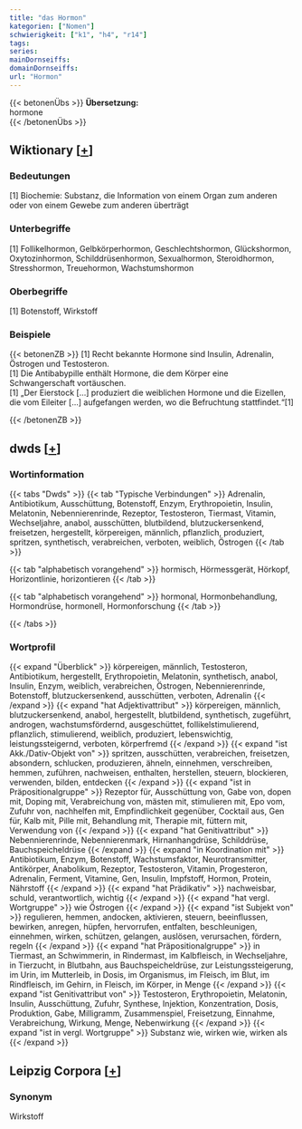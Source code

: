 ```yaml
---
title: "das Hormon"
kategorien: ["Nomen"]
schwierigkeit: ["k1", "h4", "r14"]
tags:
series:
mainDornseiffs:
domainDornseiffs:
url: "Hormon"
---
```


{{< betonenÜbs >}}
**Übersetzung:**  
hormone  
{{< /betonenÜbs >}}

## Wiktionary [[+](https://de.wiktionary.org/wiki/Hormon)]

### Bedeutungen
[1] Biochemie: Substanz, die Information von einem Organ zum anderen oder von einem Gewebe zum anderen überträgt  

### Unterbegriffe
[1] Follikelhormon, Gelbkörperhormon, Geschlechtshormon, Glückshormon, Oxytozinhormon, Schilddrüsenhormon, Sexualhormon, Steroidhormon, Stresshormon, Treuehormon, Wachstumshormon  

### Oberbegriffe
[1] Botenstoff, Wirkstoff  

### Beispiele
{{< betonenZB >}}
[1] Recht bekannte Hormone sind Insulin, Adrenalin, Östrogen und Testosteron.  
[1] Die Antibabypille enthält Hormone, die dem Körper eine Schwangerschaft vortäuschen.  
[1] „Der Eierstock […] produziert die weiblichen Hormone und die Eizellen, die vom Eileiter […] aufgefangen werden, wo die Befruchtung stattfindet.“[1]  

{{< /betonenZB >}}


## dwds [[+](https://www.dwds.de/wb/Hormon)]

### Wortinformation
{{< tabs "Dwds" >}}
{{< tab "Typische Verbindungen" >}}
Adrenalin, Antibiotikum, Ausschüttung, Botenstoff, Enzym, Erythropoietin, Insulin, Melatonin, Nebennierenrinde, Rezeptor, Testosteron, Tiermast, Vitamin, Wechseljahre, anabol, ausschütten, blutbildend, blutzuckersenkend, freisetzen, hergestellt, körpereigen, männlich, pflanzlich, produziert, spritzen, synthetisch, verabreichen, verboten, weiblich, Östrogen
{{< /tab >}}

{{< tab "alphabetisch vorangehend" >}}
hormisch, Hörmessgerät, Hörkopf, Horizontlinie, horizontieren
{{< /tab >}}

{{< tab "alphabetisch vorangehend" >}}
hormonal, Hormonbehandlung, Hormondrüse, hormonell, Hormonforschung
{{< /tab >}}

{{< /tabs >}}

### Wortprofil
{{< expand "Überblick" >}} körpereigen, männlich, Testosteron, Antibiotikum, hergestellt, Erythropoietin, Melatonin, synthetisch, anabol, Insulin, Enzym, weiblich, verabreichen, Östrogen, Nebennierenrinde, Botenstoff, blutzuckersenkend, ausschütten, verboten, Adrenalin {{< /expand >}}
{{< expand "hat Adjektivattribut" >}} körpereigen, männlich, blutzuckersenkend, anabol, hergestellt, blutbildend, synthetisch, zugeführt, androgen, wachstumsfördernd, ausgeschüttet, follikelstimulierend, pflanzlich, stimulierend, weiblich, produziert, lebenswichtig, leistungssteigernd, verboten, körperfremd {{< /expand >}}
{{< expand "ist Akk./Dativ-Objekt von" >}} spritzen, ausschütten, verabreichen, freisetzen, absondern, schlucken, produzieren, ähneln, einnehmen, verschreiben, hemmen, zuführen, nachweisen, enthalten, herstellen, steuern, blockieren, verwenden, bilden, entdecken {{< /expand >}}
{{< expand "ist in Präpositionalgruppe" >}} Rezeptor für, Ausschüttung von, Gabe von, dopen mit, Doping mit, Verabreichung von, mästen mit, stimulieren mit, Epo vom, Zufuhr von, nachhelfen mit, Empfindlichkeit gegenüber, Cocktail aus, Gen für, Kalb mit, Pille mit, Behandlung mit, Therapie mit, füttern mit, Verwendung von {{< /expand >}}
{{< expand "hat Genitivattribut" >}} Nebennierenrinde, Nebennierenmark, Hirnanhangdrüse, Schilddrüse, Bauchspeicheldrüse {{< /expand >}}
{{< expand "in Koordination mit" >}} Antibiotikum, Enzym, Botenstoff, Wachstumsfaktor, Neurotransmitter, Antikörper, Anabolikum, Rezeptor, Testosteron, Vitamin, Progesteron, Adrenalin, Ferment, Vitamine, Gen, Insulin, Impfstoff, Hormon, Protein, Nährstoff {{< /expand >}}
{{< expand "hat Prädikativ" >}} nachweisbar, schuld, verantwortlich, wichtig {{< /expand >}}
{{< expand "hat vergl. Wortgruppe" >}} wie Östrogen {{< /expand >}}
{{< expand "ist Subjekt von" >}} regulieren, hemmen, andocken, aktivieren, steuern, beeinflussen, bewirken, anregen, hüpfen, hervorrufen, entfalten, beschleunigen, einnehmen, wirken, schützen, gelangen, auslösen, verursachen, fördern, regeln {{< /expand >}}
{{< expand "hat Präpositionalgruppe" >}} in Tiermast, an Schwimmerin, in Rindermast, im Kalbfleisch, in Wechseljahre, in Tierzucht, in Blutbahn, aus Bauchspeicheldrüse, zur Leistungssteigerung, im Urin, im Mutterleib, in Dosis, im Organismus, im Fleisch, im Blut, im Rindfleisch, im Gehirn, in Fleisch, im Körper, in Menge {{< /expand >}}
{{< expand "ist Genitivattribut von" >}} Testosteron, Erythropoietin, Melatonin, Insulin, Ausschüttung, Zufuhr, Synthese, Injektion, Konzentration, Dosis, Produktion, Gabe, Milligramm, Zusammenspiel, Freisetzung, Einnahme, Verabreichung, Wirkung, Menge, Nebenwirkung {{< /expand >}}
{{< expand "ist in vergl. Wortgruppe" >}} Substanz wie, wirken wie, wirken als {{< /expand >}}

## Leipzig Corpora [[+](https://corpora.uni-leipzig.de/en/res?word=Hormon&corpusId=deu_newscrawl-public_2018)]


### Synonym
Wirkstoff

